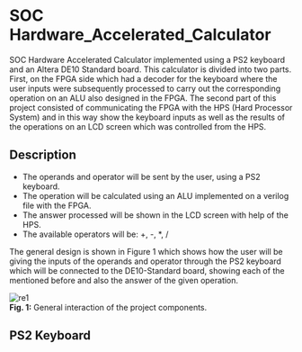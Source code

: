 # SOC Hardware_Accelerated_Calculator

SOC Hardware Accelerated Calculator implemented using a PS2 keyboard and an Altera DE10 Standard board. This calculator is divided into two parts. 
First, on the FPGA side which had a decoder for the keyboard where the user inputs were subsequently processed to carry out the corresponding 
operation on an ALU also designed in the FPGA. The second part of this project consisted of communicating the FPGA with the HPS (Hard Processor System) 
and in this way show the keyboard inputs as well as the results of the operations on an LCD screen which was controlled from the HPS.

## Description

* The operands and operator will be sent by the user, using a PS2 keyboard.
* The operation will be calculated using an ALU implemented on a verilog file with
the FPGA.
* The answer processed will be shown in the LCD screen with help of the HPS.
* The available operators will be: +, -, *, /

The general design is shown in Figure 1 which shows how the user will be giving the inputs of the operands and operator through the PS2 keyboard which will be connected to the DE10-Standard board, showing each of the mentioned before and also the answer of the given operation.

![re1](https://user-images.githubusercontent.com/78834111/155907015-73109a77-67a2-42dc-93c4-f485ac8e894f.png)<br />
**Fig. 1:** General interaction of the project components.

## PS2 Keyboard
